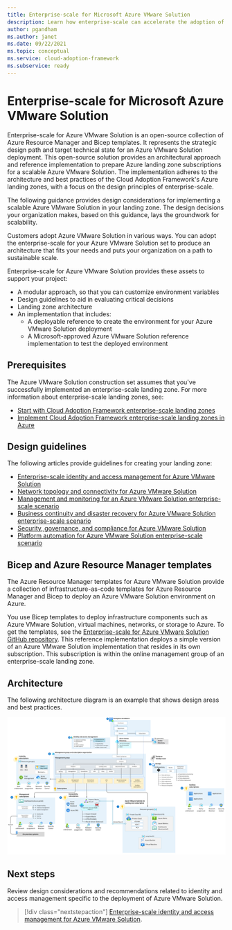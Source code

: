 ```yaml
---
title: Enterprise-scale for Microsoft Azure VMware Solution
description: Learn how enterprise-scale can accelerate the adoption of Microsoft Azure VMware Solution.
author: pgandham
ms.author: janet
ms.date: 09/22/2021
ms.topic: conceptual
ms.service: cloud-adoption-framework
ms.subservice: ready
---
```


# Enterprise-scale for Microsoft Azure VMware Solution

Enterprise-scale for Azure VMware Solution is an open-source collection of Azure Resource Manager and Bicep templates. It represents the strategic design path and target technical state for an Azure VMware Solution deployment. This open-source solution provides an architectural approach and reference implementation to prepare Azure landing zone subscriptions for a scalable Azure VMware Solution. The implementation adheres to the architecture and best practices of the Cloud Adoption Framework's Azure landing zones, with a focus on the design principles of enterprise-scale.

The following guidance provides design considerations for implementing a scalable Azure VMware Solution in your landing zone. The design decisions your organization makes, based on this guidance, lays the groundwork for scalability.

Customers adopt Azure VMware Solution in various ways. You can adopt the enterprise-scale for your Azure VMware Solution set to produce an architecture that fits your needs and puts your organization on a path to sustainable scale.

Enterprise-scale for Azure VMware Solution provides these assets to support your project:

- A modular approach, so that you can customize environment variables
- Design guidelines to aid in evaluating critical decisions
- Landing zone architecture
- An implementation that includes:
  - A deployable reference to create the environment for your Azure VMware Solution deployment
  - A Microsoft-approved Azure VMware Solution reference implementation to test the deployed environment

## Prerequisites

The Azure VMware Solution construction set assumes that you've successfully implemented an enterprise-scale landing zone. For more information about enterprise-scale landing zones, see:

- [Start with Cloud Adoption Framework enterprise-scale landing zones](../../ready/enterprise-scale/index.md)
- [Implement Cloud Adoption Framework enterprise-scale landing zones in Azure](../../ready/enterprise-scale/implementation.md)

## Design guidelines

The following articles provide guidelines for creating your landing zone:

- [Enterprise-scale identity and access management for Azure VMware Solution](./eslz-identity-and-access-management.md)
- [Network topology and connectivity for Azure VMware Solution](./eslz-network-topology-connectivity.md)
- [Management and monitoring for an Azure VMware Solution enterprise-scale scenario](./eslz-management-and-monitoring.md)
- [Business continuity and disaster recovery for Azure VMware Solution enterprise-scale scenario](./eslz-business-continuity-and-disaster-recovery.md)
- [Security, governance, and compliance for Azure VMware Solution](./eslz-security-governance-and-compliance.md)
- [Platform automation for Azure VMware Solution enterprise-scale scenario](./eslz-platform-automation-and-devops.md)

## Bicep and Azure Resource Manager templates

The Azure Resource Manager templates for Azure VMware Solution provide a collection of infrastructure-as-code templates for Azure Resource Manager and Bicep to deploy an Azure VMware Solution environment on Azure.

You use Bicep templates to deploy infrastructure components such as Azure VMware Solution, virtual machines, networks, or storage to Azure. To get the templates, see the [Enterprise-scale for Azure VMware Solution GitHub repository](https://github.com/Azure/Enterprise-Scale-for-AVS). This reference implementation deploys a simple version of an Azure VMware Solution implementation that resides in its own subscription. This subscription is within the online management group of an enterprise-scale landing zone.

## Architecture

The following architecture diagram is an example that shows design areas and best practices.

[![Enterprise-scale for Azure VMware Solution architecture](./media/azure-vmware-eslz-architecture.png)](./media/azure-vmware-eslz-architecture.png#lightbox)

## Next steps

Review design considerations and recommendations related to identity and access management specific to the deployment of Azure VMware Solution.

> [!div class="nextstepaction"]
> [Enterprise-scale identity and access management for Azure VMware Solution](./eslz-identity-and-access-management.md).
